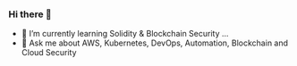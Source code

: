 ### Hi there 👋

- 🌱 I’m currently learning Solidity & Blockchain Security ...
- 💬 Ask me about AWS, Kubernetes, DevOps, Automation, Blockchain and Cloud Security
<!--
**somaliz/somaliz** is a ✨ _special_ ✨ repository because its `README.md` (this file) appears on your GitHub profile.

Here are some ideas to get you started:


-->
